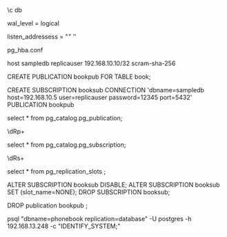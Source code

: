\c db

wal_level = logical

listen_addressess = "*" '*'


pg_hba.conf

host    sampledb    replicauser     192.168.10.10/32   scram-sha-256


CREATE PUBLICATION bookpub FOR TABLE book;


CREATE SUBSCRIPTION booksub CONNECTION 'dbname=sampledb host=192.168.10.5 user=replicauser password=12345 port=5432' PUBLICATION bookpub



select * from pg_catalog.pg_publication;  

\dRp+




select * from pg_catalog.pg_subscription;

\dRs+



select * from pg_replication_slots ;



ALTER SUBSCRIPTION booksub DISABLE;
ALTER SUBSCRIPTION booksub SET (slot_name=NONE);
DROP SUBSCRIPTION booksub;


DROP publication bookpub ;

psql "dbname=phonebook replication=database" -U postgres -h 192.168.13.248 -c "IDENTIFY_SYSTEM;"

